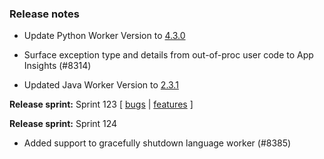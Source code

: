 ### Release notes
<!-- Please add your release notes in the following format:
- My change description (#PR)
-->
- Update Python Worker Version to [4.3.0](https://github.com/Azure/azure-functions-python-worker/releases/tag/4.3.0)

- Surface exception type and details from out-of-proc user code to App Insights (#8314)
- Updated Java Worker Version to [2.3.1](https://github.com/Azure/azure-functions-java-worker/releases/tag/2.3.1)

**Release sprint:** Sprint 123
[ [bugs](https://github.com/Azure/azure-functions-host/issues?q=is%3Aissue+milestone%3A%22Functions+Sprint+123%22+label%3Abug+is%3Aclosed) | [features](https://github.com/Azure/azure-functions-host/issues?q=is%3Aissue+milestone%3A%22Functions+Sprint+123%22+label%3Afeature+is%3Aclosed) ]

**Release sprint:** Sprint 124
- Added support to gracefully shutdown language worker (#8385)
